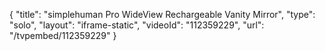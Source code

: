 {
    "title": "simplehuman Pro WideView Rechargeable Vanity Mirror",
    "type": "solo",
    "layout": "iframe-static",
    "videoId": "112359229",
    "url": "\/tvpembed\/112359229"
}